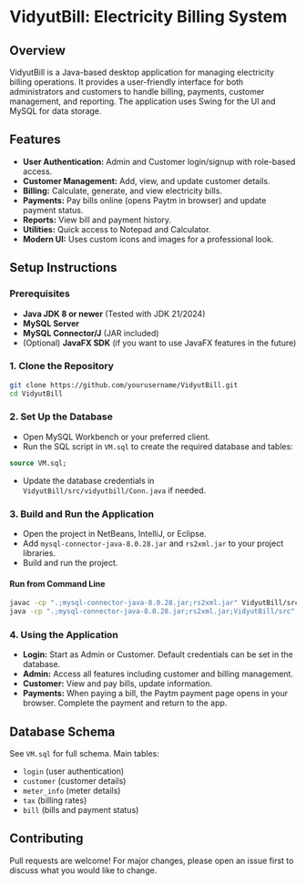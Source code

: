 # VidyutBill: Electricity Billing System

## Overview

VidyutBill is a Java-based desktop application for managing electricity billing operations. It provides a user-friendly interface for both administrators and customers to handle billing, payments, customer management, and reporting. The application uses Swing for the UI and MySQL for data storage.

## Features

- **User Authentication:** Admin and Customer login/signup with role-based access.
- **Customer Management:** Add, view, and update customer details.
- **Billing:** Calculate, generate, and view electricity bills.
- **Payments:** Pay bills online (opens Paytm in browser) and update payment status.
- **Reports:** View bill and payment history.
- **Utilities:** Quick access to Notepad and Calculator.
- **Modern UI:** Uses custom icons and images for a professional look.


## Setup Instructions

### Prerequisites

- **Java JDK 8 or newer** (Tested with JDK 21/2024)
- **MySQL Server**
- **MySQL Connector/J** (JAR included)
- (Optional) **JavaFX SDK** (if you want to use JavaFX features in the future)

### 1. Clone the Repository

```sh
git clone https://github.com/yourusername/VidyutBill.git
cd VidyutBill
```

### 2. Set Up the Database

- Open MySQL Workbench or your preferred client.
- Run the SQL script in `VM.sql` to create the required database and tables:

```sql
source VM.sql;
```

- Update the database credentials in `VidyutBill/src/vidyutbill/Conn.java` if needed.

### 3. Build and Run the Application

- Open the project in NetBeans, IntelliJ, or Eclipse.
- Add `mysql-connector-java-8.0.28.jar` and `rs2xml.jar` to your project libraries.
- Build and run the project.

#### **Run from Command Line**

```sh
javac -cp ".;mysql-connector-java-8.0.28.jar;rs2xml.jar" VidyutBill/src/vidyutbill/*.java
java -cp ".;mysql-connector-java-8.0.28.jar;rs2xml.jar;VidyutBill/src" vidyutbill.Login
```

### 4. Using the Application

- **Login:** Start as Admin or Customer. Default credentials can be set in the database.
- **Admin:** Access all features including customer and billing management.
- **Customer:** View and pay bills, update information.
- **Payments:** When paying a bill, the Paytm payment page opens in your browser. Complete the payment and return to the app.

## Database Schema

See `VM.sql` for full schema. Main tables:

- `login` (user authentication)
- `customer` (customer details)
- `meter_info` (meter details)
- `tax` (billing rates)
- `bill` (bills and payment status)

## Contributing

Pull requests are welcome! For major changes, please open an issue first to discuss what you would like to change.
